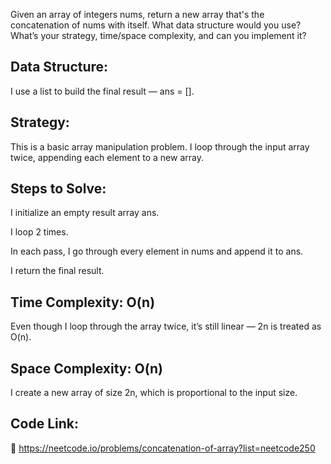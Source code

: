 Given an array of integers nums, return a new array that's the concatenation of nums with itself.
What data structure would you use? What’s your strategy, time/space complexity, and can you implement it?

## Data Structure:
I use a list to build the final result — ans = [].

## Strategy:
This is a basic array manipulation problem.
I loop through the input array twice, appending each element to a new array.

## Steps to Solve:

I initialize an empty result array ans.

I loop 2 times.

In each pass, I go through every element in nums and append it to ans.

I return the final result.

## Time Complexity: O(n)
Even though I loop through the array twice, it’s still linear — 2n is treated as O(n).


## Space Complexity: O(n)
I create a new array of size 2n, which is proportional to the input size.

## Code Link:
🔗 https://neetcode.io/problems/concatenation-of-array?list=neetcode250